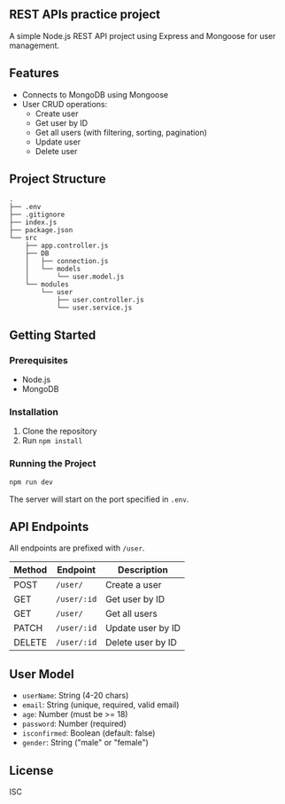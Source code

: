 ## REST APIs practice project
A simple Node.js REST API project using Express and Mongoose for user management.

## Features

- Connects to MongoDB using Mongoose
- User CRUD operations:
  - Create user
  - Get user by ID
  - Get all users (with filtering, sorting, pagination)
  - Update user
  - Delete user

## Project Structure

```
.
├── .env
├── .gitignore
├── index.js
├── package.json
└── src
    ├── app.controller.js
    ├── DB
    │   ├── connection.js
    │   └── models
    │       └── user.model.js
    └── modules
        └── user
            ├── user.controller.js
            └── user.service.js
```

## Getting Started

### Prerequisites

- Node.js
- MongoDB

### Installation

1. Clone the repository
2. Run `npm install`

### Running the Project

```sh
npm run dev
```

The server will start on the port specified in `.env`.

## API Endpoints

All endpoints are prefixed with `/user`.

| Method | Endpoint        | Description         |
|--------|----------------|---------------------|
| POST   | `/user/`       | Create a user       |
| GET    | `/user/:id`    | Get user by ID      |
| GET    | `/user/`       | Get all users       |
| PATCH  | `/user/:id`    | Update user by ID   |
| DELETE | `/user/:id`    | Delete user by ID   |

## User Model

- `userName`: String (4-20 chars)
- `email`: String (unique, required, valid email)
- `age`: Number (must be >= 18)
- `password`: Number (required)
- `isconfirmed`: Boolean (default: false)
- `gender`: String ("male" or "female")

## License
ISC
